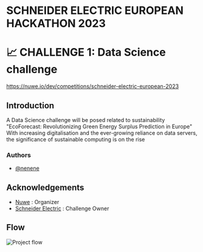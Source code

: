 # SCHNEIDER ELECTRIC EUROPEAN HACKATHON 2023

# 📈 CHALLENGE 1: Data Science challenge

https://nuwe.io/dev/competitions/schneider-electric-european-2023


## Introduction

A Data Science challenge will be posed related to sustainability
 "EcoForecast: Revolutionizing Green Energy Surplus Prediction in Europe" 
 With increasing digitalisation and the ever-growing reliance on data servers, the significance of sustainable computing is on the rise

### Authors

- [@nenene](https://github.com/nenene1812)

## Acknowledgements

- [Nuwe](https://nuwe.io/) : Organizer 
- [Schneider Electric](https://www.se.com/ww/en/) : Challenge Owner

## Flow 
![Project flow]()